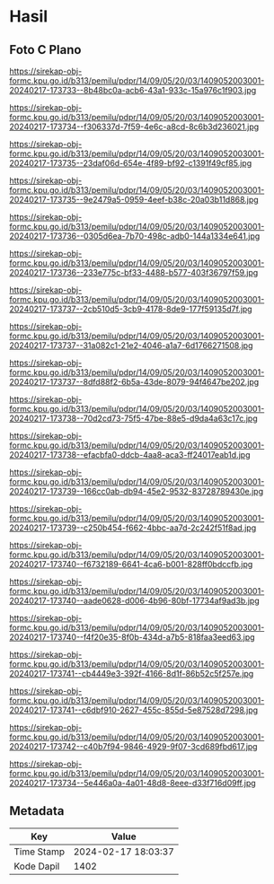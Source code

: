 # Hasil

## Foto C Plano

https://sirekap-obj-formc.kpu.go.id/b313/pemilu/pdpr/14/09/05/20/03/1409052003001-20240217-173733--8b48bc0a-acb6-43a1-933c-15a976c1f903.jpg

https://sirekap-obj-formc.kpu.go.id/b313/pemilu/pdpr/14/09/05/20/03/1409052003001-20240217-173734--f306337d-7f59-4e6c-a8cd-8c6b3d236021.jpg

https://sirekap-obj-formc.kpu.go.id/b313/pemilu/pdpr/14/09/05/20/03/1409052003001-20240217-173735--23daf06d-654e-4f89-bf92-c1391f49cf85.jpg

https://sirekap-obj-formc.kpu.go.id/b313/pemilu/pdpr/14/09/05/20/03/1409052003001-20240217-173735--9e2479a5-0959-4eef-b38c-20a03b11d868.jpg

https://sirekap-obj-formc.kpu.go.id/b313/pemilu/pdpr/14/09/05/20/03/1409052003001-20240217-173736--0305d6ea-7b70-498c-adb0-144a1334e641.jpg

https://sirekap-obj-formc.kpu.go.id/b313/pemilu/pdpr/14/09/05/20/03/1409052003001-20240217-173736--233e775c-bf33-4488-b577-403f36797f59.jpg

https://sirekap-obj-formc.kpu.go.id/b313/pemilu/pdpr/14/09/05/20/03/1409052003001-20240217-173737--2cb510d5-3cb9-4178-8de9-177f59135d7f.jpg

https://sirekap-obj-formc.kpu.go.id/b313/pemilu/pdpr/14/09/05/20/03/1409052003001-20240217-173737--31a082c1-21e2-4046-a1a7-6d1766271508.jpg

https://sirekap-obj-formc.kpu.go.id/b313/pemilu/pdpr/14/09/05/20/03/1409052003001-20240217-173737--8dfd88f2-6b5a-43de-8079-94f4647be202.jpg

https://sirekap-obj-formc.kpu.go.id/b313/pemilu/pdpr/14/09/05/20/03/1409052003001-20240217-173738--70d2cd73-75f5-47be-88e5-d9da4a63c17c.jpg

https://sirekap-obj-formc.kpu.go.id/b313/pemilu/pdpr/14/09/05/20/03/1409052003001-20240217-173738--efacbfa0-ddcb-4aa8-aca3-ff24017eab1d.jpg

https://sirekap-obj-formc.kpu.go.id/b313/pemilu/pdpr/14/09/05/20/03/1409052003001-20240217-173739--166cc0ab-db94-45e2-9532-83728789430e.jpg

https://sirekap-obj-formc.kpu.go.id/b313/pemilu/pdpr/14/09/05/20/03/1409052003001-20240217-173739--c250b454-f662-4bbc-aa7d-2c242f51f8ad.jpg

https://sirekap-obj-formc.kpu.go.id/b313/pemilu/pdpr/14/09/05/20/03/1409052003001-20240217-173740--f6732189-6641-4ca6-b001-828ff0bdccfb.jpg

https://sirekap-obj-formc.kpu.go.id/b313/pemilu/pdpr/14/09/05/20/03/1409052003001-20240217-173740--aade0628-d006-4b96-80bf-17734af9ad3b.jpg

https://sirekap-obj-formc.kpu.go.id/b313/pemilu/pdpr/14/09/05/20/03/1409052003001-20240217-173740--f4f20e35-8f0b-434d-a7b5-818faa3eed63.jpg

https://sirekap-obj-formc.kpu.go.id/b313/pemilu/pdpr/14/09/05/20/03/1409052003001-20240217-173741--cb4449e3-392f-4166-8d1f-86b52c5f257e.jpg

https://sirekap-obj-formc.kpu.go.id/b313/pemilu/pdpr/14/09/05/20/03/1409052003001-20240217-173741--c6dbf910-2627-455c-855d-5e87528d7298.jpg

https://sirekap-obj-formc.kpu.go.id/b313/pemilu/pdpr/14/09/05/20/03/1409052003001-20240217-173742--c40b7f94-9846-4929-9f07-3cd689fbd617.jpg

https://sirekap-obj-formc.kpu.go.id/b313/pemilu/pdpr/14/09/05/20/03/1409052003001-20240217-173734--5e446a0a-4a01-48d8-8eee-d33f716d09ff.jpg


## Metadata

| Key        | Value               |
| ---------- | ------------------- |
| Time Stamp | 2024-02-17 18:03:37 |
| Kode Dapil | 1402                |



